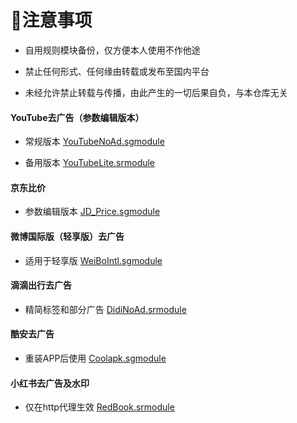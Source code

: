 # 📖注意事项
* 自用规则模块备份，仅方便本人使用不作他途

* 禁止任何形式、任何缘由转载或发布至国内平台

* 未经允许禁止转载与传播，由此产生的一切后果自负，与本仓库无关


#### YouTube去广告（参数编辑版本）
* 常规版本
  [YouTubeNoAd.sgmodule](https://raw.githubusercontent.com/iab0x00/ProxyRules/main/Rewrite/YouTubeNoAd.sgmodule)

* 备用版本
  [YouTubeLite.srmodule](https://raw.githubusercontent.com/iab0x00/ProxyRules/main/Rewrite/YouTubeLite.srmodule)

#### 京东比价
* 参数编辑版本
  [JD_Price.sgmodule](https://raw.githubusercontent.com/iab0x00/ProxyRules/main/Rewrite/JD_Price.sgmodule)

#### 微博国际版（轻享版）去广告
* 适用于轻享版
  [WeiBoIntl.sgmodule](https://raw.githubusercontent.com/iab0x00/ProxyRules/main/Rewrite/WeiBoIntl.sgmodule)

#### 滴滴出行去广告
* 精简标签和部分广告
  [DidiNoAd.srmodule](https://raw.githubusercontent.com/iab0x00/ProxyRules/main/Rewrite/DidiNoAd.srmodule)

#### 酷安去广告
* 重装APP后使用
  [Coolapk.sgmodule](https://raw.githubusercontent.com/iab0x00/ProxyRules/main/Rewrite/Coolapk.sgmodule)

#### 小红书去广告及水印
* 仅在http代理生效
  [RedBook.srmodule](https://raw.githubusercontent.com/iab0x00/ProxyRules/main/Rewrite/RedBook.srmodule)
